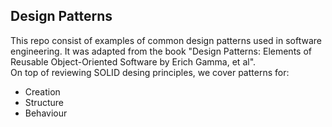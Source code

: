 ## Design Patterns

This repo consist of examples of common design patterns used in software engineering. 
It was adapted from the book "Design Patterns: Elements of Reusable Object-Oriented Software by Erich Gamma, et al".  
On top of reviewing SOLID desing principles, we cover patterns for:
- Creation 
- Structure
- Behaviour 

